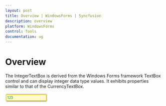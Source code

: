 ```yaml
---
layout: post
title: Overview | WindowsForms | Syncfusion
description: overview
platform: WindowsForms
control: Tools
documentation: ug
---
```


# Overview

The IntegerTextBox is derived from the Windows Forms framework TextBox control and can display integer data type values. It exhibits properties similar to that of the CurrencyTextBox.

![](Overview_images/Overview_img438.png) 
